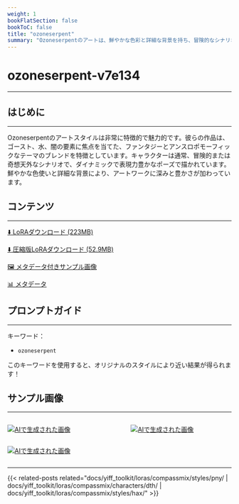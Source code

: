```yaml
---
weight: 1
bookFlatSection: false
bookToC: false
title: "ozoneserpent"
summary: "Ozoneserpentのアートは、鮮やかな色彩と詳細な背景を持ち、冒険的なシナリオで動的なキャラクターを特徴とする、ファンタジーとアンスロポモーフィックなテーマを独自にブレンドしています。"
---
```


<!--markdownlint-disable MD025 MD033 -->

# ozoneserpent-v7e134

---

## はじめに

---

Ozoneserpentのアートスタイルは非常に特徴的で魅力的です。彼らの作品は、ゴースト、水、闇の要素に焦点を当てた、ファンタジーとアンスロポモーフィックなテーマのブレンドを特徴としています。キャラクターは通常、冒険的または奇想天外なシナリオで、ダイナミックで表現力豊かなポーズで描かれています。鮮やかな色使いと詳細な背景により、アートワークに深みと豊かさが加わっています。

## コンテンツ

---

[⬇️ LoRAダウンロード (223MB)](https://huggingface.co/rakki194/yt/resolve/main/compass_loras/ozoneserpent-v7e134/ozoneserpent-v7e134.safetensors?download=true)

[⬇️ 圧縮版LoRAダウンロード (52.9MB)](https://huggingface.co/rakki194/yt/resolve/main/compass_loras/ozoneserpent-v7e134/ozoneserpent-v7e134_frockpt1_th-3.55.safetensors)

[🖼️ メタデータ付きサンプル画像](https://huggingface.co/k4d3/yiff_toolkit/tree/main/static/ozoneserpent)

<!--
[📐 データセット](https://huggingface.co/datasets/k4d3/furry/tree/main/)
-->

[📊 メタデータ](https://huggingface.co/rakki194/yt/resolve/main/compass_loras/ozoneserpent-v7e134/ozoneserpent-v7e134.json)

## プロンプトガイド

---

キーワード：

- `ozoneserpent`

このキーワードを使用すると、オリジナルのスタイルにより近い結果が得られます！

<!--

### 推奨タグ

-->

## サンプル画像

---

<!-- ⚠️ TODO: サムネイル -->

<div style="display: flex; justify-content: space-between;">
  <div style="display: flex; justify-content: space-between; width: 45%;">

[![AIで生成された画像](https://huggingface.co/rakki194/yt/resolve/main/static/ozoneserpent/i2i_00036_.png)](https://huggingface.co/rakki194/yt/resolve/main/static/ozoneserpent/i2i_00036_.png)

</div>
  <div style="display: flex; justify-content: space-between; width: 45%;">

[![AIで生成された画像](https://huggingface.co/rakki194/yt/resolve/main/static/ozoneserpent/i2i_00056_.png)](https://huggingface.co/rakki194/yt/resolve/main/static/ozoneserpent/i2i_00056_.png)

  </div>
</div>

<div style="display: flex; justify-content: space-between;">

[![AIで生成された画像](https://huggingface.co/rakki194/yt/resolve/main/static/ozoneserpent/i2i/horny-awoo.png)](https://huggingface.co/rakki194/yt/resolve/main/static/ozoneserpent/i2i/horny-awoo.png)

</div>

---

<!--
HUGO_SEARCH_EXCLUDE_START
-->
{{< related-posts related="docs/yiff_toolkit/loras/compassmix/styles/pny/ | docs/yiff_toolkit/loras/compassmix/characters/dth/ | docs/yiff_toolkit/loras/compassmix/styles/hax/" >}}
<!--
HUGO_SEARCH_EXCLUDE_END
-->
